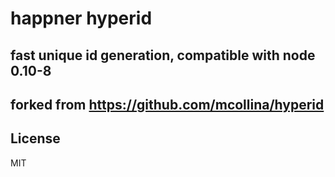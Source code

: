 # happner hyperid

## fast unique id generation, compatible with node 0.10-8

## forked from https://github.com/mcollina/hyperid

## License

MIT